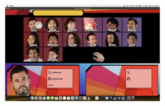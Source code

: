 ![screenshot of the project](https://github.com/asebexen/stevensebexen.super-fractal-bros/blob/main/screenshot.png?raw=true)
